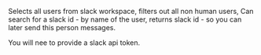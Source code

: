 Selects all users from slack workspace, filters out all non human users,
Can search for a slack id - by name of the user, returns slack id - so you can later send this person messages.

You will nee to provide a slack api token.
